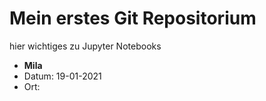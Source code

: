 # Mein erstes Git Repositorium

hier wichtiges zu Jupyter Notebooks
- **Mila**
- Datum: 19-01-2021
- Ort: 
